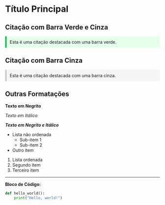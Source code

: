 # Título Principal

## Citação com Barra Verde e Cinza

<div style="background-color: #e6ffed; border-left: 5px solid #00c851; padding: 10px;">
    Esta é uma citação destacada com uma barra verde.
</div>

## Citação com Barra Cinza

<div style="background-color: #f5f5f5; border-left: 5px solid #ccc; padding: 10px;">
    Esta é uma citação destacada com uma barra cinza.
</div>

## Outras Formatações

**Texto em Negrito**

*Texto em Itálico*

**_Texto em Negrito e Itálico_**

- Lista não ordenada
  - Sub-item 1
  - Sub-item 2
- Outro item

1. Lista ordenada
2. Segundo item
3. Terceiro item

---

**Bloco de Código:**

```python
def hello_world():
    print("Hello, world!")
